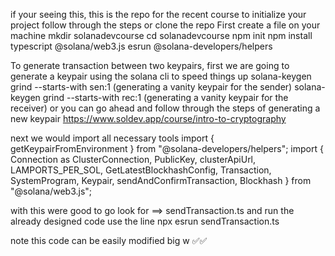 if your seeing this, this is the repo for the recent course to initialize your project follow through the steps or clone the repo
  First create a file on your machine
  mkdir solanadevcourse 
  cd solanadevcourse
  npm init 
  npm install typescript @solana/web3.js esrun @solana-developers/helpers

To generate transaction between two keypairs, first we are going to generate a keypair using the solana cli to speed things up 
    solana-keygen grind --starts-with sen:1 (generating a vanity keypair for the sender) 
    solana-keygen grind --starts-with rec:1 (generating a vanity keypair for the receiver) 
or you can go ahead and follow through the steps of generating a new keypair https://www.soldev.app/course/intro-to-cryptography

next we would import all necessary tools 
    import { getKeypairFromEnvironment } from "@solana-developers/helpers";
    import { Connection as ClusterConnection, PublicKey, clusterApiUrl, LAMPORTS_PER_SOL, GetLatestBlockhashConfig, Transaction, SystemProgram, Keypair, sendAndConfirmTransaction, Blockhash } from "@solana/web3.js";

with this were good to go look for ==> sendTransaction.ts and run the already designed code use the line 
    npx esrun sendTransaction.ts

note this code can be easily modified big w ✅✅